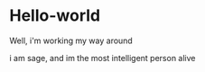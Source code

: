 # Hello-world
Well, i'm working my way around

i am  sage, and im the most intelligent person alive
